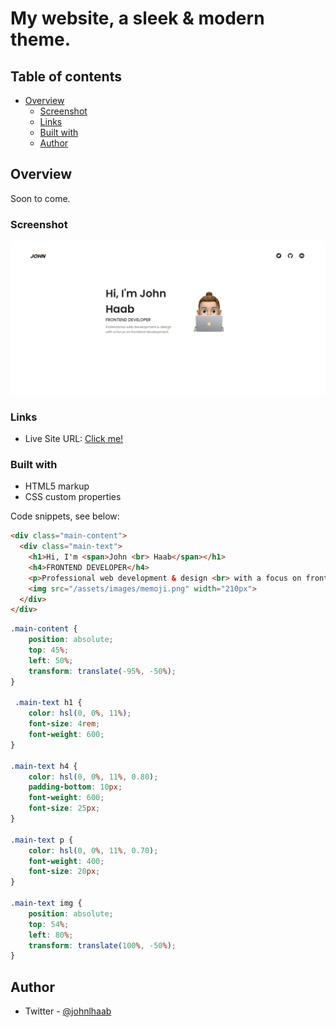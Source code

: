# My website, a sleek & modern theme.

## Table of contents

- [Overview](#overview)
  - [Screenshot](#screenshot)
  - [Links](#links)
  - [Built with](#built-with)
  - [Author](#author)

## Overview

Soon to come.

### Screenshot

![](/assets/images/screenshot.png)

### Links

- Live Site URL: [Click me!](https://johnhaab.xyz)

### Built with

- HTML5 markup
- CSS custom properties

Code snippets, see below:

```html
<div class="main-content">
  <div class="main-text">
    <h1>Hi, I'm <span>John <br> Haab</span></h1>
    <h4>FRONTEND DEVELOPER</h4>
    <p>Professional web development & design <br> with a focus on frontend development.</p>
    <img src="/assets/images/memoji.png" width="210px">
  </div>
</div>
```
```css
.main-content {
    position: absolute;
    top: 45%;
    left: 50%;
    transform: translate(-95%, -50%);
}

 .main-text h1 {
    color: hsl(0, 0%, 11%);
    font-size: 4rem;
    font-weight: 600;
} 

.main-text h4 {
    color: hsl(0, 0%, 11%, 0.80);
    padding-bottom: 10px;
    font-weight: 600;
    font-size: 25px;
}

.main-text p {
    color: hsl(0, 0%, 11%, 0.70);
    font-weight: 400;
    font-size: 20px;
}

.main-text img {
    position: absolute;
    top: 54%;
    left: 80%;
    transform: translate(100%, -50%);
}
```

## Author

- Twitter - [@johnlhaab](https://www.twitter.com/johnlhaab)

